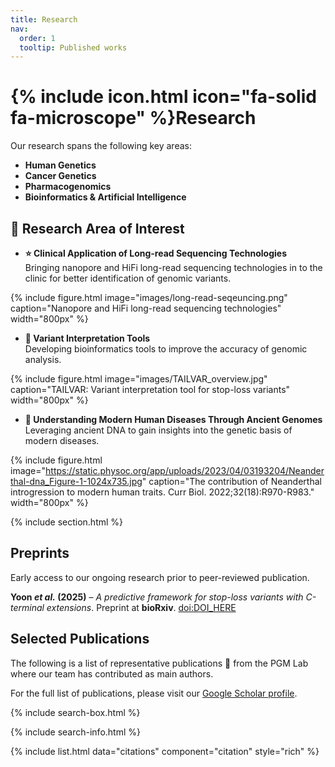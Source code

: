 ```yaml
---
title: Research
nav:
  order: 1
  tooltip: Published works
---
```


# {% include icon.html icon="fa-solid fa-microscope" %}Research

Our research spans the following key areas:  

- **Human Genetics** 
- **Cancer Genetics**
- **Pharmacogenomics**
- **Bioinformatics & Artificial Intelligence**

## 🚀 Research Area of Interest
- **⭐ Clinical Application of Long-read Sequencing Technologies**  
Bringing nanopore and HiFi long-read sequencing technologies in to the clinic for better identification of genomic variants.

{% include figure.html image="images/long-read-seqeuncing.png" caption="Nanopore and HiFi long-read sequencing technologies" width="800px" %}

- **🧬 Variant Interpretation Tools**  
  Developing bioinformatics tools to improve the accuracy of genomic analysis.  

{% include figure.html image="images/TAILVAR_overview.jpg" caption="TAILVAR: Variant interpretation tool for stop-loss variants" width="800px" %}


- **📜 Understanding Modern Human Diseases Through Ancient Genomes**  
  Leveraging ancient DNA to gain insights into the genetic basis of modern diseases.  

{% include figure.html image="https://static.physoc.org/app/uploads/2023/04/03193204/Neanderthal-dna_Figure-1-1024x735.jpg" caption="The contribution of Neanderthal introgression to modern human traits. Curr Biol. 2022;32(18):R970-R983." width="800px" %}

{% include section.html %}

## Preprints

Early access to our ongoing research prior to peer-reviewed publication.

**Yoon *et al.* (2025)** – *A predictive framework for stop-loss variants with C-terminal extensions*. Preprint at **bioRxiv**. [doi:DOI_HERE](https://doi.org/DOI_HERE)


## Selected Publications

The following is a list of representative publications 📃 from the PGM Lab where our team has contributed as main authors.

For the full list of publications, please visit our [Google Scholar profile](https://scholar.google.com/citations?user=KIKGLvMAAAAJ).

{% include search-box.html %}

{% include search-info.html %}

{% include list.html data="citations" component="citation" style="rich" %}
